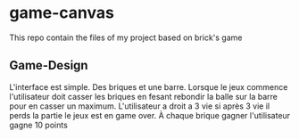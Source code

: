 # game-canvas
This repo contain the files of my project based on brick's game

## Game-Design

L'interface est simple.
Des briques et une barre. 
Lorsque le jeux commence l'utilisateur doit casser les briques en fesant rebondir la balle sur la barre pour en casser un maximum.
L'utilisateur a droit a 3 vie si après 3 vie il perds la partie le jeux est en game over.
À chaque brique gagner l'utilisateur gagne 10 points



